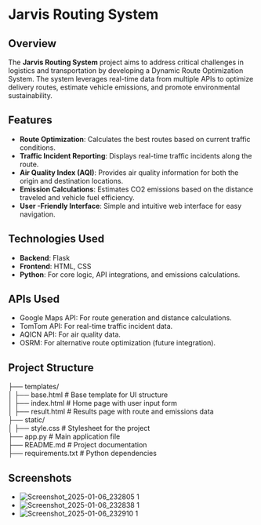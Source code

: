 # Jarvis Routing System

## Overview

The **Jarvis Routing System** project aims to address critical challenges in logistics and transportation by developing a Dynamic Route Optimization System. The system leverages real-time data from multiple APIs to optimize delivery routes, estimate vehicle emissions, and promote environmental sustainability.

## Features

- **Route Optimization**: Calculates the best routes based on current traffic conditions.
- **Traffic Incident Reporting**: Displays real-time traffic incidents along the route.
- **Air Quality Index (AQI)**: Provides air quality information for both the origin and destination locations.
- **Emission Calculations**: Estimates CO2 emissions based on the distance traveled and vehicle fuel efficiency.
- **User -Friendly Interface**: Simple and intuitive web interface for easy navigation.

## Technologies Used

- **Backend**: Flask
- **Frontend**: HTML, CSS
- **Python**: For core logic, API integrations, and emissions calculations.

 
## APIs Used

- Google Maps API: For route generation and distance calculations.
- TomTom API: For real-time traffic incident data.
- AQICN API: For air quality data.
- OSRM: For alternative route optimization (future integration).


 ## Project Structure

├── templates/  
│   ├── base.html       # Base template for UI structure  
│   ├── index.html      # Home page with user input form  
│   ├── result.html     # Results page with route and emissions data  
├── static/  
│   ├── style.css       # Stylesheet for the project  
├── app.py              # Main application file  
├── README.md           # Project documentation  
├── requirements.txt    # Python dependencies  


## Screenshots 

- ![Screenshot_2025-01-06_232805 1](https://github.com/user-attachments/assets/7469fa96-7d69-483e-addc-ab4584f5bd26)
- ![Screenshot_2025-01-06_232838 1](https://github.com/user-attachments/assets/3457ca1a-7e7e-4797-a43c-3a36f4cbe913)
- ![Screenshot_2025-01-06_232910 1](https://github.com/user-attachments/assets/b97c0892-3890-460c-b0b3-a06667435dc3)






